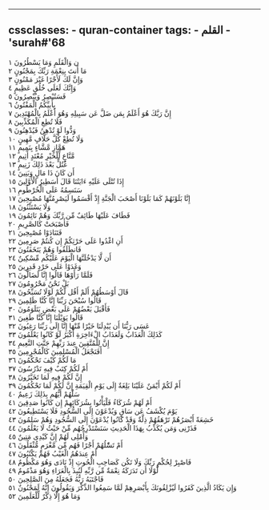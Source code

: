 
---
cssclasses:
    - quran-container
tags:
    - القلم
    - 'surah#'68
---

ن وَالْقَلَمِ وَمَا يَسْطُرُونَ  ١<br>
مَا أَنتَ بِنِعْمَةِ رَبِّكَ بِمَجْنُونٍ  ٢<br>
وَإِنَّ لَكَ لَأَجْرًا غَيْرَ مَمْنُونٍ  ٣<br>
وَإِنَّكَ لَعَلَى خُلُقٍ عَظِيمٍ  ٤<br>
فَسَتُبْصِرُ وَيُبْصِرُونَ  ٥<br>
بِأَييِّكُمُ الْمَفْتُونُ  ٦<br>
إِنَّ رَبَّكَ هُوَ أَعْلَمُ بِمَن ضَلَّ عَن سَبِيلِهِ وَهُوَ أَعْلَمُ بِالْمُهْتَدِينَ  ٧<br>
فَلَا تُطِعِ الْمُكَذِّبِينَ  ٨<br>
وَدُّوا لَوْ تُدْهِنُ فَيُدْهِنُونَ  ٩<br>
وَلَا تُطِعْ كُلَّ حَلَّافٍ مَّهِينٍ  ١۰<br>
هَمَّازٍ مَّشَّاءٍ بِنَمِيمٍ  ١١<br>
مَّنَّاعٍ لِّلْخَيْرِ مُعْتَدٍ أَثِيمٍ  ١٢<br>
عُتُلٍّ بَعْدَ ذَلِكَ زَنِيمٍ  ١٣<br>
أَن كَانَ ذَا مَالٍ وَبَنِينَ  ١٤<br>
إِذَا تُتْلَى عَلَيْهِ ءَايَتُنَا قَالَ أَسَطِيرُ الْأَوَّلِينَ  ١٥<br>
سَنَسِمُهُ عَلَى الْخُرْطُومِ  ١٦<br>
إِنَّا بَلَوْنَهُمْ كَمَا بَلَوْنَا أَصْحَبَ الْجَنَّةِ إِذْ أَقْسَمُوا لَيَصْرِمُنَّهَا مُصْبِحِينَ  ١٧<br>
وَلَا يَسْتَثْنُونَ  ١٨<br>
فَطَافَ عَلَيْهَا طَائِفٌ مِّن رَّبِّكَ وَهُمْ نَائِمُونَ  ١٩<br>
فَأَصْبَحَتْ كَالصَّرِيمِ  ٢۰<br>
فَتَنَادَوْا مُصْبِحِينَ  ٢١<br>
أَنِ اغْدُوا عَلَى حَرْثِكُمْ إِن كُنتُمْ صَرِمِينَ  ٢٢<br>
فَانطَلَقُوا وَهُمْ يَتَخَفَتُونَ  ٢٣<br>
أَن لَّا يَدْخُلَنَّهَا الْيَوْمَ عَلَيْكُم مِّسْكِينٌ  ٢٤<br>
وَغَدَوْا عَلَى حَرْدٍ قَدِرِينَ  ٢٥<br>
فَلَمَّا رَأَوْهَا قَالُوا إِنَّا لَضَالُّونَ  ٢٦<br>
بَلْ نَحْنُ مَحْرُومُونَ  ٢٧<br>
قَالَ أَوْسَطُهُمْ أَلَمْ أَقُل لَّكُمْ لَوْلَا تُسَبِّحُونَ  ٢٨<br>
قَالُوا سُبْحَنَ رَبِّنَا إِنَّا كُنَّا ظَلِمِينَ  ٢٩<br>
فَأَقْبَلَ بَعْضُهُمْ عَلَى بَعْضٍ يَتَلَوَمُونَ  ٣۰<br>
قَالُوا يَوَيْلَنَا إِنَّا كُنَّا طَغِينَ  ٣١<br>
عَسَى رَبُّنَا أَن يُبْدِلَنَا خَيْرًا مِّنْهَا إِنَّا إِلَى رَبِّنَا رَغِبُونَ  ٣٢<br>
كَذَلِكَ الْعَذَابُ وَلَعَذَابُ الْءَاخِرَةِ أَكْبَرُ لَوْ كَانُوا يَعْلَمُونَ  ٣٣<br>
إِنَّ لِلْمُتَّقِينَ عِندَ رَبِّهِمْ جَنَّتِ النَّعِيمِ  ٣٤<br>
أَفَنَجْعَلُ الْمُسْلِمِينَ كَالْمُجْرِمِينَ  ٣٥<br>
مَا لَكُمْ كَيْفَ تَحْكُمُونَ  ٣٦<br>
أَمْ لَكُمْ كِتَبٌ فِيهِ تَدْرُسُونَ  ٣٧<br>
إِنَّ لَكُمْ فِيهِ لَمَا تَخَيَّرُونَ  ٣٨<br>
أَمْ لَكُمْ أَيْمَنٌ عَلَيْنَا بَلِغَةٌ إِلَى يَوْمِ الْقِيَمَةِ إِنَّ لَكُمْ لَمَا تَحْكُمُونَ  ٣٩<br>
سَلْهُمْ أَيُّهُم بِذَلِكَ زَعِيمٌ  ٤۰<br>
أَمْ لَهُمْ شُرَكَاءُ فَلْيَأْتُوا بِشُرَكَائِهِمْ إِن كَانُوا صَدِقِينَ  ٤١<br>
يَوْمَ يُكْشَفُ عَن سَاقٍ وَيُدْعَوْنَ إِلَى السُّجُودِ فَلَا يَسْتَطِيعُونَ  ٤٢<br>
خَشِعَةً أَبْصَرُهُمْ تَرْهَقُهُمْ ذِلَّةٌ وَقَدْ كَانُوا يُدْعَوْنَ إِلَى السُّجُودِ وَهُمْ سَلِمُونَ  ٤٣<br>
فَذَرْنِى وَمَن يُكَذِّبُ بِهَذَا الْحَدِيثِ سَنَسْتَدْرِجُهُم مِّنْ حَيْثُ لَا يَعْلَمُونَ  ٤٤<br>
وَأُمْلِى لَهُمْ إِنَّ كَيْدِى مَتِينٌ  ٤٥<br>
أَمْ تَسَْٔلُهُمْ أَجْرًا فَهُم مِّن مَّغْرَمٍ مُّثْقَلُونَ  ٤٦<br>
أَمْ عِندَهُمُ الْغَيْبُ فَهُمْ يَكْتُبُونَ  ٤٧<br>
فَاصْبِرْ لِحُكْمِ رَبِّكَ وَلَا تَكُن كَصَاحِبِ الْحُوتِ إِذْ نَادَى وَهُوَ مَكْظُومٌ  ٤٨<br>
لَّوْلَا أَن تَدَرَكَهُ نِعْمَةٌ مِّن رَّبِّهِ لَنُبِذَ بِالْعَرَاءِ وَهُوَ مَذْمُومٌ  ٤٩<br>
فَاجْتَبَهُ رَبُّهُ فَجَعَلَهُ مِنَ الصَّلِحِينَ  ٥۰<br>
وَإِن يَكَادُ الَّذِينَ كَفَرُوا لَيُزْلِقُونَكَ بِأَبْصَرِهِمْ لَمَّا سَمِعُوا الذِّكْرَ وَيَقُولُونَ إِنَّهُ لَمَجْنُونٌ  ٥١<br>
وَمَا هُوَ إِلَّا ذِكْرٌ لِّلْعَلَمِينَ  ٥٢<br>
